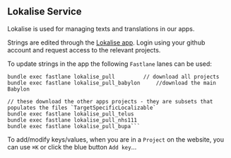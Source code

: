## Lokalise Service

Lokalise is used for managing texts and translations in our apps.

Strings are edited through the [Lokalise app](https://lokalise.co). 
Login using your github account and request access to the relevant projects.

To update strings in the app the following `Fastlane` lanes can be used:
```
bundle exec fastlane lokalise_pull         // download all projects
bundle exec fastlane lokalise_pull_babylon     //download the main Babylon

// these download the other apps projects - they are subsets that populates the files `TargetSpecificLocalizable`
bundle exec fastlane lokalise_pull_telus
bundle exec fastlane lokalise_pull_nhs111
bundle exec fastlane lokalise_pull_bupa```
```

To add/modify keys/values, when you are in a `Project` on the website, you can use `⌘K` or click the blue button `Add key`…
